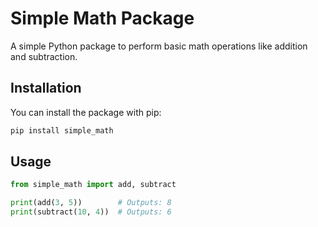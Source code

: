 # Simple Math Package

A simple Python package to perform basic math operations like addition and subtraction.

## Installation

You can install the package with pip:

```bash
pip install simple_math
```

## Usage

```python
from simple_math import add, subtract

print(add(3, 5))        # Outputs: 8
print(subtract(10, 4))  # Outputs: 6
```

